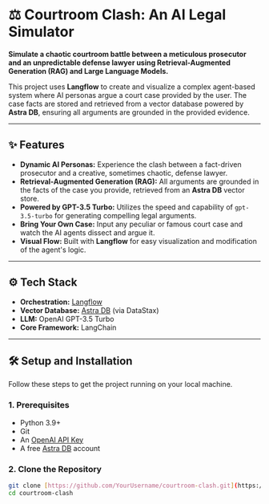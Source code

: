 # ⚖️ Courtroom Clash: An AI Legal Simulator

**Simulate a chaotic courtroom battle between a meticulous prosecutor and an unpredictable defense lawyer using Retrieval-Augmented Generation (RAG) and Large Language Models.**

This project uses **Langflow** to create and visualize a complex agent-based system where AI personas argue a court case provided by the user. The case facts are stored and retrieved from a vector database powered by **Astra DB**, ensuring all arguments are grounded in the provided evidence.

---
## ✨ Features

* **Dynamic AI Personas:** Experience the clash between a fact-driven prosecutor and a creative, sometimes chaotic, defense lawyer.
* **Retrieval-Augmented Generation (RAG):** All arguments are grounded in the facts of the case you provide, retrieved from an **Astra DB** vector store.
* **Powered by GPT-3.5 Turbo:** Utilizes the speed and capability of `gpt-3.5-turbo` for generating compelling legal arguments.
* **Bring Your Own Case:** Input any peculiar or famous court case and watch the AI agents dissect and argue it.
* **Visual Flow:** Built with **Langflow** for easy visualization and modification of the agent's logic.

---
## ⚙️ Tech Stack

* **Orchestration:** [Langflow](https://langflow.org/)
* **Vector Database:** [Astra DB](https://www.datastax.com/products/astra-db) (via DataStax)
* **LLM:** OpenAI GPT-3.5 Turbo
* **Core Framework:** LangChain

---
## 🛠️ Setup and Installation

Follow these steps to get the project running on your local machine.

### 1. Prerequisites

* Python 3.9+
* Git
* An [OpenAI API Key](https://platform.openai.com/api-keys)
* A free [Astra DB](https://astra.datastax.com/) account

### 2. Clone the Repository

```bash
git clone [https://github.com/YourUsername/courtroom-clash.git](https://github.com/YourUsername/courtroom-clash.git)
cd courtroom-clash

